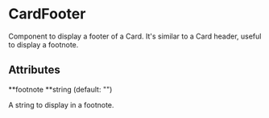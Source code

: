 # CardFooter

Component to display a footer of a Card. It's similar to a Card header, useful to display a footnote.

## Attributes

**footnote **string \(default: ""\)

A string to display in a footnote.

